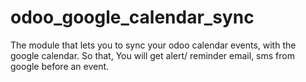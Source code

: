 # odoo_google_calendar_sync

The module that lets you to sync your odoo calendar events,
with the google calendar. So that, You will get alert/ reminder
            email, sms from google before an event.

